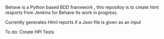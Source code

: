 Behave is a Python based BDD framework , this repositoy is to create html resports from Jenkins for Behave
Its work in progress.

Currently generates Html reports if a Json file is given as an input

To do:
  Create HPI
  Tests
